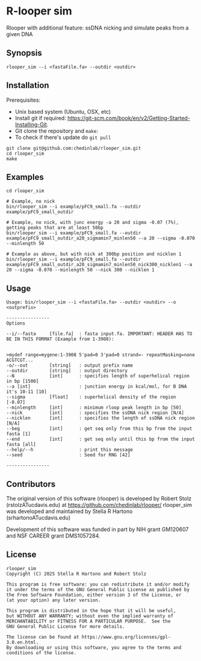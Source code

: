 # R-looper sim

Rlooper with additional feature: ssDNA nicking and simulate peaks from a given DNA

## Synopsis

```
rlooper_sim --i <fastaFile.fa> --outdir <outdir>
```

## Installation

Prerequisites:
- Unix based system (Ubuntu, OSX, etc)
- Install git if required: https://git-scm.com/book/en/v2/Getting-Started-Installing-Git. 
- Git clone the repository and `make`:
- To check if there's update do `git pull`

```
git clone git@github.com:chedinlab/rlooper_sim.git
cd rlooper_sim
make
```

## Examples

```
cd rlooper_sim

# Example, no nick
bin/rlooper_sim --i example/pFC9_small.fa --outdir example/pFC9_small_outdir

# Example, no nick, with junc energy -a 20 and sigma -0.07 (7%), getting peaks that are at least 50bp
bin/rlooper_sim --i example/pFC9_small.fa --outdir example/pFC9_small_outdir_a20_sigmamin7_minlen50 --a 20 --sigma -0.070 --minlength 50

# Example as above, but with nick at 300bp position and nicklen 1
bin/rlooper_sim --i example/pFC9_small.fa --outdir example/pFC9_small_outdir_a20_sigmamin7_minlen50_nick300_nicklen1 --a 20 --sigma -0.070 --minlength 50 --nick 300 --nicklen 1
```

## Usage

```
Usage: bin/rlooper_sim --i <fastaFile.fa> --outdir <outdir> --o <outprefix>

----------------
Options

--i/--fasta     [file.fa]  : fasta input.fa. IMPORTANT: HEADER HAS TO BE IN THIS FORMAT (Example from 1-3908):


>mydef range=mygene:1-3908 5'pad=0 3'pad=0 strand=- repeatMasking=none
ACGTCGT...
-o/--out        [string]   : output prefix name
--outdir        [string]   : output directory
--N             [int]      : specifies length of superhelical region in bp [1500]
--a [int]                  : junction energy in kcal/mol, for B DNA it's 10-11 [10]
--sigma         [float]    : superhelical density of the region [-0.07]
--minlength     [int]      : minimum rloop peak length in bp [50]
--nick          [int]      : specifies the ssDNA nick region [N/A]
--nicklen       [int]      : specifies the length of ssDNA nick region [N/A]
--beg           [int]      : get seq only from this bp from the input fasta [1]
--end           [int]      : get seq only until this bp from the input fasta [all]
--help/--h                 : print this message
--seed                     : Seed for RNG [42]

----------------
```

## Contributors

The original version of this software (rlooper) is developed by Robert Stolz (rstolzATucdavis.edu) at https://github.com/chedinlab/rlooper/
rlooper_sim was developed and maintained by Stella R Hartono (srhartonoATucdavis.edu)

Development of this software was funded in part by NIH grant GM120607 and NSF CAREER grant DMS1057284. 

## License
    rlooper_sim
    Copyright (C) 2025 Stella R Hartono and Robert Stolz

    This program is free software: you can redistribute it and/or modify
    it under the terms of the GNU General Public License as published by
    the Free Software Foundation, either version 3 of the License, or
    (at your option) any later version.

    This program is distributed in the hope that it will be useful,
    but WITHOUT ANY WARRANTY; without even the implied warranty of
    MERCHANTABILITY or FITNESS FOR A PARTICULAR PURPOSE.  See the
    GNU General Public License for more details.

    The license can be found at https://www.gnu.org/licenses/gpl-3.0.en.html. 
    By downloading or using this software, you agree to the terms and conditions of the license. 
